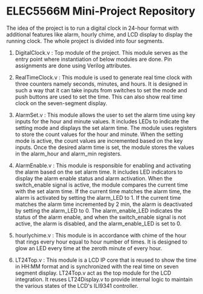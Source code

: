 # ELEC5566M Mini-Project Repository

The idea of the project is to run a digital clock in 24-hour format with additional features like alarm, hourly chime, and LCD display to display the running clock. The whole project is divided into four segments.

1) DigitalClock.v : Top module of the project. This module serves as the entry point where instantiation of below modules are done. Pin assignments are done using Verilog attributes.

2) RealTimeClock.v : This module is used to generate real time clock with three counters namely seconds, minutes, and hours. It is designed in such a way that it can take inputs from switches to set the mode and push buttons are used to set the time. This can also show real time clock on the seven-segment display.

3) AlarmSet.v : This module allows the user to set the alarm time using key inputs for the hour and minute values. It includes LEDs to indicate the setting mode and displays the set alarm time. The module uses registers to store the count values for the hour and minute. When the setting mode is active, the count values are incremented based on the key inputs. Once the desired alarm time is set, the module stores the values in the alarm_hour and alarm_min registers.

4) AlarmEnable.v : This module is responsible for enabling and activating the alarm based on the set alarm time. It includes LED indicators to display the alarm enable status and alarm activation. When the switch_enable signal is active, the module compares the current time with the set alarm time. If the current time matches the alarm time, the alarm is activated by setting the alarm_LED to 1. If the current time matches the alarm time incremented by 2 min, the alarm is deactivated by setting the alarm_LED to 0. The alarm_enable_LED indicates the status of the alarm enable, and when the switch_enable signal is not active, the alarm is disabled, and the alarm_enable_LED is set to 0.

5) hourlychime.v : This module is in accordance with chime of the hour that rings every hour equal to hour number of times. It is designed to glow an LED every time at the zeroth minute of every hour.

4) LT24Top.v : This module is a LCD IP core that is reused to show the time in HH:MM format and is synchronized with the real time on seven segment display. LT24Top.v act as the top module for the LCD integration. It reuses LT24Display.v to provide internal logic to maintain the various states of the LCD's ILI9341 controller.
